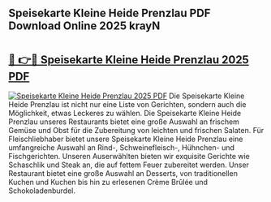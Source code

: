 ## Speisekarte Kleine Heide Prenzlau PDF Download Online 2025 krayN

# <h2><a href="http://gc9m63.nevu.top/?p=Speisekarte+Kleine+Heide+Prenzlau">🔗 👉🔴 Speisekarte Kleine Heide Prenzlau 2025 PDF</a></h2>

[![Speisekarte Kleine Heide Prenzlau 2025 PDF](https://i.imgur.com/dBaPXMq.png)](http://gc9m63.nevu.top/?p=Speisekarte+Kleine+Heide+Prenzlau)
Die Speisekarte Kleine Heide Prenzlau ist nicht nur eine Liste von Gerichten, sondern auch die Möglichkeit, etwas Leckeres zu wählen. Die Speisekarte Kleine Heide Prenzlau unseres Restaurants bietet eine große Auswahl an frischem Gemüse und Obst für die Zubereitung von leichten und frischen Salaten. Für Fleischliebhaber bietet unsere Speisekarte Kleine Heide Prenzlau eine umfangreiche Auswahl an Rind-, Schweinefleisch-, Hühnchen- und Fischgerichten. Unseren Auserwählten bieten wir exquisite Gerichte wie Schaschlik und Steak an, die auf fettem Feuer zubereitet werden. Unser Restaurant bietet eine große Auswahl an Desserts, von traditionellen Kuchen und Kuchen bis hin zu erlesenen Crème Brûlée und Schokoladenburdel.
